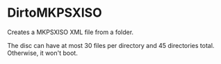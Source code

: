 # DirtoMKPSXISO
Creates a MKPSXISO XML file from a folder.

The disc can have at most 30 files per directory and 45 directories total. Otherwise, it won't boot.
